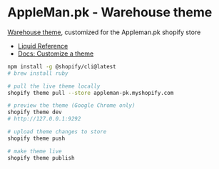 # AppleMan.pk - Warehouse theme

[Warehouse theme](https://themes.shopify.com/themes/warehouse/styles/metal), customized for the Appleman.pk shopify store


- [Liquid Reference](https://shopify.dev/docs/api/liquid)
- [Docs: Customize a theme](https://shopify.dev/docs/storefronts/themes/getting-started/customize)

```bash
npm install -g @shopify/cli@latest
# brew install ruby

# pull the live theme locally
shopify theme pull --store appleman-pk.myshopify.com

# preview the theme (Google Chrome only)
shopify theme dev
# http://127.0.0.1:9292

# upload theme changes to store
shopify theme push

# make theme live
shopify theme publish
```